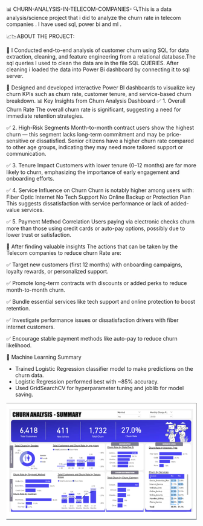 📊 CHURN-ANALYSIS-IN-TELECOM-COMPANIES-
🔍This is a data analysis/science  project that i did to analyze the churn rate in telecom companies . I have used sql, power bi  and 
     ml .

📈📉ABOUT THE PROJECT:

📍 I Conducted end-to-end analysis of customer churn using SQL for data extraction, cleaning, and feature engineering from a relational database.The sql queries I used to clean the data are in the file SQL QUERIES. After cleaning i loaded the data into Power Bi dashboard by connecting it to sql server.

📍 Designed and developed interactive Power BI dashboards to visualize key churn KPIs such as churn rate, customer tenure, and service-based churn breakdown.
📊 Key Insights from Churn Analysis Dashboard
✅ 1. Overall Churn Rate
The overall churn rate is significant, suggesting a need for immediate retention strategies.

✅ 2. High-Risk Segments
Month-to-month contract users show the highest churn — this segment lacks long-term commitment and may be price-sensitive or dissatisfied.
Senior citizens have a higher churn rate compared to other age groups, indicating they may need more tailored support or communication.

✅ 3. Tenure Impact
Customers with lower tenure (0–12 months) are far more likely to churn, emphasizing the importance of early engagement and onboarding efforts.

✅ 4. Service Influence on Churn
Churn is notably higher among users with:
Fiber Optic Internet
No Tech Support
No Online Backup or Protection Plan
This suggests dissatisfaction with service performance or lack of added-value services.

✅ 5. Payment Method Correlation
Users paying via electronic checks churn more than those using credit cards or auto-pay options, possibly due to lower trust or satisfaction.

📍 After finding valuable insights The actions that can be taken by the Telecom companies to reduce churn Rate are:

✅ Target new customers (first 12 months) with onboarding campaigns, loyalty rewards, or personalized support.

✅ Promote long-term contracts with discounts or added perks to reduce month-to-month churn.

✅ Bundle essential services like tech support and online protection to boost retention.

✅ Investigate performance issues or dissatisfaction drivers with fiber internet customers.

✅ Encourage stable payment methods like auto-pay to reduce churn likelihood.

📍 Machine Learning Summary
 
- Trained Logistic Regression classifier model to make predictions on the churn data.
- Logistic Regression performed best with ~85% accuracy.
- Used GridSearchCV for hyperparameter tuning and joblib for model saving.

![image alt](https://github.com/Reetikafogat/CHURN-ANALYSIS-IN-TELECOM-COMPANIES-/blob/c7a1964d7240079b3029e6d38fdb8115b713294a/dashboard_image.png)
